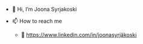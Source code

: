 - 👋 Hi, I’m Joona Syrjakoski

- 📫 How to reach me 
  - 👤 https://www.linkedin.com/in/joonasyrjäkoski
 


<!---
joonasyrjakoski/joonasyrjakoski is a ✨ special ✨ repository because its `README.md` (this file) appears on your GitHub profile.
You can click the Preview link to take a look at your changes.
--->
